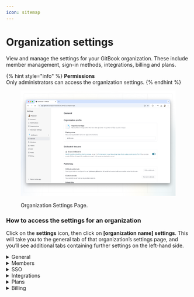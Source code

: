```yaml
---
icon: sitemap
---
```


# Organization settings

View and manage the settings for your GitBook organization. These include member management, sign-in methods, integrations, billing and plans.

{% hint style="info" %}
**Permissions**\
Only administrators can access the organization settings.
{% endhint %}

<figure><img src="../.gitbook/assets/organization-settings (1).png" alt=""><figcaption><p>Organization Settings Page.</p></figcaption></figure>

### How to access the settings for an organization

Click on the **settings** icon, then click on **\[organization name] settings**. This will take you to the general tab of that organization’s settings page, and you’ll see additional tabs containing further settings on the left-hand side.

<details>

<summary>General</summary>

**Organization profile**

You can update the logo and the name of the organization.

**GitBook AI features**

[GitBook’s AI](../content-editor/searching-your-content/gitbook-ai.md)-powered search lets your team members ask questions about your content in natural language. You can also enable GitBook AI for published content in the space [customization ](../published-documentation/customization/)panel. GitBook AI is available as part of our Pro and Enterprise plans.

**Publishing**

Each published GitBook space that lives within your organization’s library will have a domain in two parts:

1. `[something].gitbook.com` (this is the GitBook subdomain) **or** your own custom subdomain
2. `/[spaceURL]` (this is set within the settings for the space itself)

You can update the GitBook subdomain and a custom domain here, as well as the default content, which is the space that visitors will see if they navigate to your GitBook subdomain directly.

**Actions**

From this section you can delete the organization. **Note: there is no turning back if you delete an organization!** All associated data will be deleted as well. If you want to keep any spaces or collections owned by the organization, make sure to first [move](https://docs.gitbook.com/getting-started/organizing-content/what-is-a-space#moving-a-space) them to another library.

</details>

<details>

<summary>Members</summary>

**Members tab**

[Members](member-management/) can be added to and removed from the organization as needed. You can also update the [role](member-management/roles.md) for each member.

**Teams tab**

[Teams](member-management/teams.md) are a way to group members within an organization. You can then grant access to certain things to anyone who is a member of a given team.

</details>

<details>

<summary>SSO</summary>

**Email domains**

For any domains that you specify, anyone with an email address on those domains will immediately be able to access the organization upon signing up for a GitBook account. You can decide what [role](member-management/roles.md) these members should have by default.

**SAML**

For organizations on our Enterprise plan, you can configure your SSO with any [SAML](sso-and-saml/saml/) solution, to give your members access to GitBook through an identity provider (IdP) of your choice. [Contact sales](mailto:sales@gitbook.com) if you’re interested in upgrading to Enterprise!

</details>

<details>

<summary>Integrations</summary>

You can check which [integrations](../integrations/overview.md) are installed for your organization and [install new integrations](../integrations/install-an-integration.md) from this page.

</details>

<details>

<summary>Plans</summary>

From this page you can view your current plan and switch from one plan to another. The toggle at the top of the page enables you to switch between viewing the prices for our plans paid yearly (with 2 months free!) or monthly, and you can then use the upgrade/downgrade button under the name of each plan to select your new plan.

Please see our [billing policy](plans/billing-policy.md) for information about how charges are calculated when you make a change during the middle of a billing period.

</details>

<details>

<summary>Billing</summary>

The billing tab takes you to our payment provider, Stripe. On their website you can securely manage your payment method and billing information. You can also [cancel your plan](cancelling-a-plan.md). If a plan has been cancelled but you change your mind before the end of the billing period, you can renew the plan to have it continue without any lapse in service.

</details>

